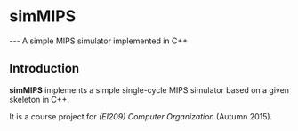 # simMIPS
 --- A simple MIPS simulator implemented in C++

## Introduction

**simMIPS** implements a simple single-cycle MIPS simulator based on a given skeleton in C++.

It is a course project for *(EI209) Computer Organization* (Autumn 2015). 
